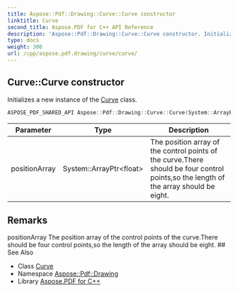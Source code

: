 ```yaml
---
title: Aspose::Pdf::Drawing::Curve::Curve constructor
linktitle: Curve
second_title: Aspose.PDF for C++ API Reference
description: 'Aspose::Pdf::Drawing::Curve::Curve constructor. Initializes a new instance of the Curve class in C++.'
type: docs
weight: 300
url: /cpp/aspose.pdf.drawing/curve/curve/
---
```

## Curve::Curve constructor


Initializes a new instance of the [Curve](../) class.

```cpp
ASPOSE_PDF_SHARED_API Aspose::Pdf::Drawing::Curve::Curve(System::ArrayPtr<float> positionArray)
```


| Parameter | Type | Description |
| --- | --- | --- |
| positionArray | System::ArrayPtr\<float\> | The position array of the control points of the curve.There should be four control points,so the length of the array should be eight. |
## Remarks


<parameterlist kind="param">
  <parameteritem>
    <parameternamelist>
      <parametername>positionArray</parametername>
    </parameternamelist>
    <parameterdescription>
      <para>The position array of the control points of the curve.There should be four control points,so the length of the array should be eight.</para>
    </parameterdescription>
  </parameteritem>
</parameterlist>
## See Also

* Class [Curve](../)
* Namespace [Aspose::Pdf::Drawing](../../)
* Library [Aspose.PDF for C++](../../../)
